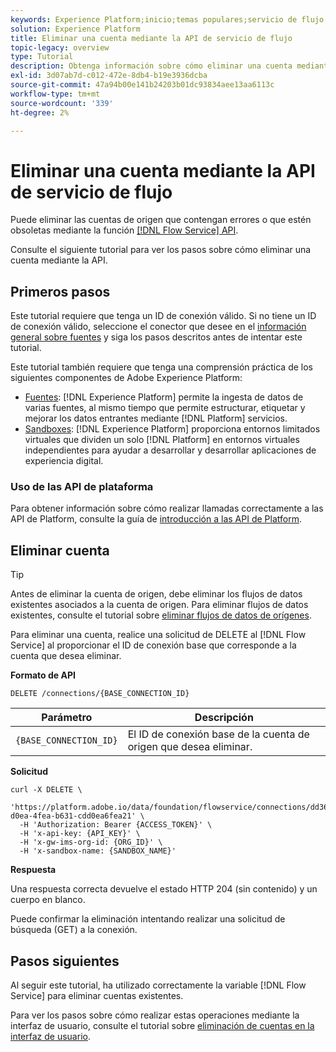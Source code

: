 ```yaml
---
keywords: Experience Platform;inicio;temas populares;servicio de flujo;eliminar cuentas;eliminar;api
solution: Experience Platform
title: Eliminar una cuenta mediante la API de servicio de flujo
topic-legacy: overview
type: Tutorial
description: Obtenga información sobre cómo eliminar una cuenta mediante la API de servicio de flujo.
exl-id: 3d07ab7d-c012-472e-8db4-b19e3936dcba
source-git-commit: 47a94b00e141b24203b01dc93834aee13aa6113c
workflow-type: tm+mt
source-wordcount: '339'
ht-degree: 2%

---
```


# Eliminar una cuenta mediante la API de servicio de flujo

Puede eliminar las cuentas de origen que contengan errores o que estén obsoletas mediante la función [[!DNL Flow Service] API](https://www.adobe.io/experience-platform-apis/references/flow-service/).

Consulte el siguiente tutorial para ver los pasos sobre cómo eliminar una cuenta mediante la API.

## Primeros pasos

Este tutorial requiere que tenga un ID de conexión válido. Si no tiene un ID de conexión válido, seleccione el conector que desee en el [información general sobre fuentes](../../home.md) y siga los pasos descritos antes de intentar este tutorial.

Este tutorial también requiere que tenga una comprensión práctica de los siguientes componentes de Adobe Experience Platform:

* [Fuentes](../../home.md): [!DNL Experience Platform] permite la ingesta de datos de varias fuentes, al mismo tiempo que permite estructurar, etiquetar y mejorar los datos entrantes mediante [!DNL Platform] servicios.
* [Sandboxes](../../../sandboxes/home.md): [!DNL Experience Platform] proporciona entornos limitados virtuales que dividen un solo [!DNL Platform] en entornos virtuales independientes para ayudar a desarrollar y desarrollar aplicaciones de experiencia digital.

### Uso de las API de plataforma

Para obtener información sobre cómo realizar llamadas correctamente a las API de Platform, consulte la guía de [introducción a las API de Platform](../../../landing/api-guide.md).

## Eliminar cuenta

>[!TIP]
>
>Antes de eliminar la cuenta de origen, debe eliminar los flujos de datos existentes asociados a la cuenta de origen. Para eliminar flujos de datos existentes, consulte el tutorial sobre [eliminar flujos de datos de orígenes](./delete-dataflows.md).

Para eliminar una cuenta, realice una solicitud de DELETE al [!DNL Flow Service] al proporcionar el ID de conexión base que corresponde a la cuenta que desea eliminar.

**Formato de API**

```http
DELETE /connections/{BASE_CONNECTION_ID}
```

| Parámetro | Descripción |
| --- | --- |
| `{BASE_CONNECTION_ID}` | El ID de conexión base de la cuenta de origen que desea eliminar. |

**Solicitud**

```shell
curl -X DELETE \
  'https://platform.adobe.io/data/foundation/flowservice/connections/dd3631cd-d0ea-4fea-b631-cdd0ea6fea21' \
  -H 'Authorization: Bearer {ACCESS_TOKEN}' \
  -H 'x-api-key: {API_KEY}' \
  -H 'x-gw-ims-org-id: {ORG_ID}' \
  -H 'x-sandbox-name: {SANDBOX_NAME}'
```

**Respuesta**

Una respuesta correcta devuelve el estado HTTP 204 (sin contenido) y un cuerpo en blanco.

Puede confirmar la eliminación intentando realizar una solicitud de búsqueda (GET) a la conexión.

## Pasos siguientes

Al seguir este tutorial, ha utilizado correctamente la variable [!DNL Flow Service] para eliminar cuentas existentes.

Para ver los pasos sobre cómo realizar estas operaciones mediante la interfaz de usuario, consulte el tutorial sobre [eliminación de cuentas en la interfaz de usuario](../../tutorials/ui/delete-accounts.md).
